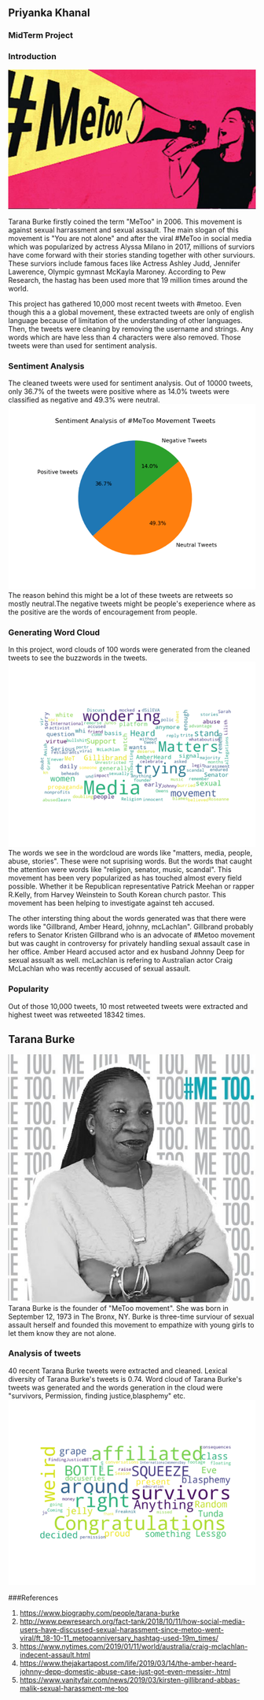 ## Priyanka Khanal
### MidTerm Project
### Introduction
<img src="MeToo.jpeg">

Tarana Burke firstly coined the term "MeToo" in 2006. This movement is against sexual harrassment and sexual assault. The main slogan of this movement is "You are not alone" and after the viral #MeToo in social media which was popularized by actress Alyssa Milano in 2017, millions of surviors have come forward with their stories standing together with other surviours. These surviors include famous faces like Actress Ashley Judd, Jennifer Lawerence, Olympic gymnast McKayla Maroney. According to Pew Research, the hastag has been used more that 19 million times around the world.

This project has gathered 10,000 most recent tweets with #metoo. Even though this a a global movement, these extracted tweets are only of english language because of limitation of the understanding of other languages.  Then, the tweets were cleaning by removing the username and strings. Any words which are have less than 4 characters were also removed. Those tweets were than used for sentiment analysis.

### Sentiment Analysis
The cleaned tweets were used for sentiment analysis. Out of 10000 tweets, only 36.7% of the tweets were positive where as 14.0% tweets were classified as negative and 49.3% were neutral. 
<img src="sent_any.png">
The reason behind this might be a lot of these tweets are retweets so mostly neutral.The negative tweets might be people's exeperience where as the positive are the words of encouragement from people. 

### Generating Word Cloud
In this project, word clouds of 100 words were generated from the cleaned tweets to see the buzzwords in the tweets. 
<img src="wordcloud_metoo.png">
The words we see in the wordcloud are words like "matters, media, people, abuse, stories". These were not suprising words. But the words that caught the attention were words like "religion, senator, music, scandal". This movement has been very popularized as has touched almost every field possible. Whether it be Republican representative Patrick Meehan or rapper R.Kelly, from Harvey Weinstein to South Korean church pastor. This movement has been helping to investigate against teh accused. 

The other intersting thing about the words generated was that there were words like "Gillbrand, Amber Heard, johnny, mcLachlan". Gillbrand probably refers to Senator Kristen Gillbrand who is an advocate of #Metoo movement but was caught in controversy for privately handling sexual assault case in her office. Amber Heard accused actor and ex husband Johnny Deep for sexual assualt as well. mcLachlan is refering to Australian actor Craig McLachlan who was recently accused of sexual assault.

### Popularity
Out of those 10,000 tweets, 10 most retweeted tweets were extracted and highest tweet was retweeted 18342 times. 

## Tarana Burke
<img src="taranaburke.jpg">
Tarana Burke is the founder of "MeToo movement". She was born in September 12, 1973 in The Bronx, NY. Burke is three-time surviour of sexual assault herself and founded this movement to empathize with young girls to let them know they are not alone. 

### Analysis of tweets
40 recent Tarana Burke tweets were extracted and cleaned. Lexical diversity of Tarana Burke's tweets is 0.74. Word cloud of Tarana Burke's tweets was generated and the words generation in the cloud were "survivors, Permission, finding justice,blasphemy" etc. 
<img src="TBurke_tweets.png">


###References
1. https://www.biography.com/people/tarana-burke
2. http://www.pewresearch.org/fact-tank/2018/10/11/how-social-media-users-have-discussed-sexual-harassment-since-metoo-went-viral/ft_18-10-11_metooanniversary_hashtag-used-19m_times/
3. https://www.nytimes.com/2019/01/11/world/australia/craig-mclachlan-indecent-assault.html
4. https://www.thejakartapost.com/life/2019/03/14/the-amber-heard-johnny-depp-domestic-abuse-case-just-got-even-messier-.html
5. https://www.vanityfair.com/news/2019/03/kirsten-gillibrand-abbas-malik-sexual-harassment-me-too


